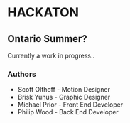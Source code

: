 # HACKATON
## Ontario Summer?

Currently a work in progress..

### Authors

* Scott Olthoff - Motion Designer
* Brisk Yunus - Graphic Designer
* Michael Prior - Front End Developer
* Philip Wood - Back End Developer